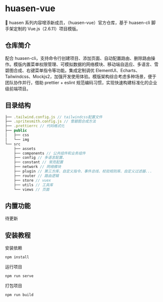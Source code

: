 # huasen-vue

🎉 huasen 系列内容增添新成员，（huasen-vue）官方仓库，基于 huasen-cli 脚手架定制的 Vue.js（2.6.11）项目模版。

## 仓库简介

配合 huasen-cli，支持命令行创建项目、添加页面、自动配置路由、删除路由操作。模版内置菜单权限管理、可模拟数据的网络模块、移动端自适应、多语言、雪碧图合成、右键菜单指令等功能。集成定制调优 ElementUI、Echarts、Tailwindcss、Mockjs2，加强开发使用体验。模版架构综合考虑多种场景，便于团队协作并行，借助 prettier + eslint 规范编码习惯，实现快速构建标准化的企业级前端项目。

## 目录结构

```javascript
├── .tailwind.config.js // tailwindcss配置文件
├── .spritesmith.config.js // 雪碧图合成方法
├── .prettierrc // 代码格式化
├── public
│   ├── css
│   └── img
└── src
    ├── assets
    ├── components // 公共组件和业务组件
    ├── config // 多语言配置、
    ├── constant // 常亮配置
    ├── network // 网络模块
    ├── plugin // 第三方库、自定义指令、事件总线、校验规则库、自定义过滤器...
    ├── router // 路由逻辑
    ├── store // vuex
    ├── utils // 工具库
    └── views // 页面

```

## 内置功能

待更新

## 安装教程

安装依赖

`npm install`

运行项目

`npm run serve`

打包项目

`npm run build`
